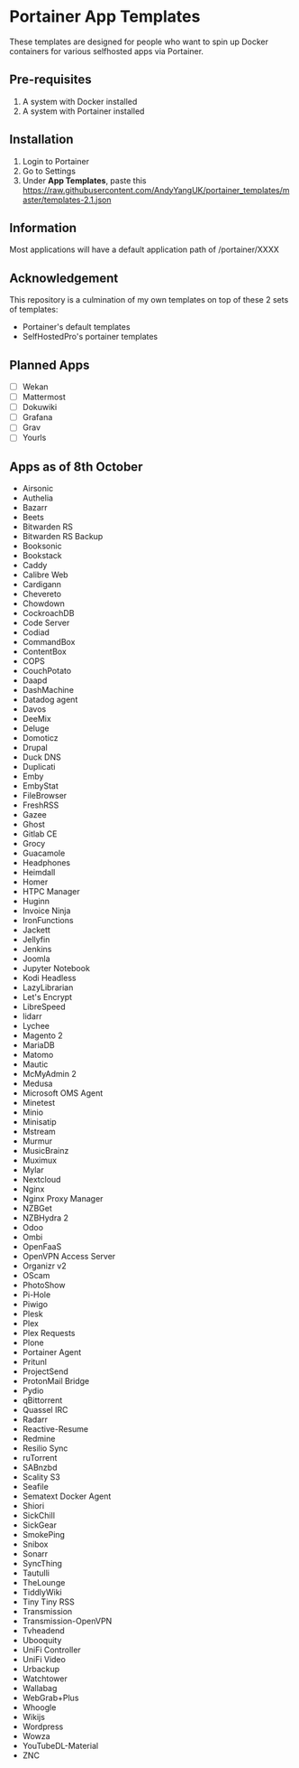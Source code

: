 # Portainer App Templates

These templates are designed for people who want to spin up Docker containers for various selfhosted apps via Portainer.

## Pre-requisites

1. A system with Docker installed
2. A system with Portainer installed

## Installation

1. Login to Portainer
2. Go to Settings
3. Under **App Templates**, paste this
https://raw.githubusercontent.com/AndyYangUK/portainer_templates/master/templates-2.1.json

## Information

Most applications will have a default application path of /portainer/XXXX

## Acknowledgement

This repository is a culmination of my own templates on top of these 2 sets of templates:
* Portainer's default templates
* SelfHostedPro's portainer templates

## Planned Apps

- [ ] Wekan
- [ ] Mattermost
- [ ] Dokuwiki
- [ ] Grafana
- [ ] Grav
- [ ] Yourls

## Apps as of 8th October

* Airsonic
* Authelia
* Bazarr
* Beets
* Bitwarden RS
* Bitwarden RS Backup
* Booksonic
* Bookstack
* Caddy
* Calibre Web
* Cardigann
* Chevereto
* Chowdown
* CockroachDB
* Code Server
* Codiad
* CommandBox
* ContentBox
* COPS
* CouchPotato
* Daapd
* DashMachine
* Datadog agent
* Davos
* DeeMix
* Deluge
* Domoticz
* Drupal
* Duck DNS
* Duplicati
* Emby
* EmbyStat
* FileBrowser
* FreshRSS
* Gazee
* Ghost
* Gitlab CE
* Grocy
* Guacamole
* Headphones
* Heimdall
* Homer
* HTPC Manager
* Huginn
* Invoice Ninja
* IronFunctions
* Jackett
* Jellyfin
* Jenkins
* Joomla
* Jupyter Notebook
* Kodi Headless
* LazyLibrarian
* Let's Encrypt
* LibreSpeed
* lidarr
* Lychee
* Magento 2
* MariaDB
* Matomo
* Mautic
* McMyAdmin 2
* Medusa
* Microsoft OMS Agent
* Minetest
* Minio
* Minisatip
* Mstream
* Murmur
* MusicBrainz
* Muximux
* Mylar
* Nextcloud
* Nginx
* Nginx Proxy Manager
* NZBGet
* NZBHydra 2
* Odoo
* Ombi
* OpenFaaS
* OpenVPN Access Server
* Organizr v2
* OScam
* PhotoShow
* Pi-Hole
* Piwigo
* Plesk
* Plex
* Plex Requests
* Plone
* Portainer Agent
* Pritunl
* ProjectSend
* ProtonMail Bridge
* Pydio
* qBittorrent
* Quassel IRC
* Radarr
* Reactive-Resume
* Redmine
* Resilio Sync
* ruTorrent
* SABnzbd
* Scality S3
* Seafile
* Sematext Docker Agent
* Shiori
* SickChill
* SickGear
* SmokePing
* Snibox
* Sonarr
* SyncThing
* Tautulli
* TheLounge
* TiddlyWiki
* Tiny Tiny RSS
* Transmission
* Transmission-OpenVPN
* Tvheadend
* Ubooquity
* UniFi Controller
* UniFi Video
* Urbackup
* Watchtower
* Wallabag
* WebGrab+Plus
* Whoogle
* Wikijs
* Wordpress
* Wowza
* YouTubeDL-Material
* ZNC

